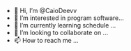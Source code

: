 - 👋 Hi, I’m @CaioDeevv
- 👀 I’m interested in program software...
- 🌱 I’m currently learning schedule ...
- 💞️ I’m looking to collaborate on ...
- 📫 How to reach me ...

<!---
CaioDeevv/CaioDeevv is a ✨ special ✨ repository because its `README.md` (this file) appears on your GitHub profile.
You can click the Preview link to take a look at your changes.
--->

